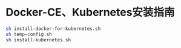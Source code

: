 # Docker-CE、Kubernetes安装指南

```bash
sh install-docker-for-kubernetes.sh
sh temp-config.sh
sh install-kubernetes.sh
```
